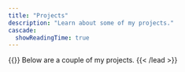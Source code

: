 ```yaml
---
title: "Projects"
description: "Learn about some of my projects."
cascade:
  showReadingTime: true
---
```

{{<lead>}}
Below are a couple of my projects.
{{< /lead >}}
